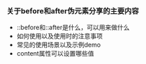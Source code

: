 ### 关于before和after伪元素分享的主要内容
* ::before和::after是什么，可以用来做什么
* 如何使用以及使用时的注意事项
* 常见的使用场景以及示例demo
* content属性可以设置哪些值
